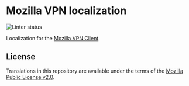 # Mozilla VPN localization

![Linter status](https://github.com/mozilla-l10n/mozilla-vpn-client-l10n/workflows/L10n%20Linter/badge.svg)

Localization for the [Mozilla VPN Client](https://github.com/mozilla-mobile/mozilla-vpn-client).

## License

Translations in this repository are available under the terms of the [Mozilla Public License v2.0](http://www.mozilla.org/MPL/2.0/).
